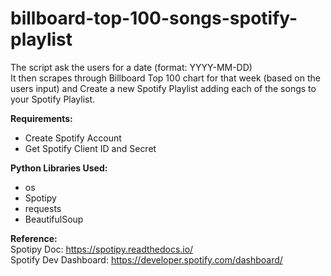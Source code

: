 # billboard-top-100-songs-spotify-playlist

The script ask the users for a date (format: YYYY-MM-DD) </br>
It then scrapes through Billboard Top 100 chart for that week (based on the users input) and Create a new Spotify Playlist adding each of the songs to your Spotify Playlist.

<b>Requirements:</b>
- Create Spotify Account
- Get Spotify Client ID and Secret

<b>Python Libraries Used:</b>
- os
- Spotipy
- requests
- BeautifulSoup

<b>Reference: </b> </br>
Spotipy Doc: https://spotipy.readthedocs.io/ </br>
Spotify Dev Dashboard: https://developer.spotify.com/dashboard/
